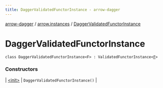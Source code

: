 ```yaml
---
title: DaggerValidatedFunctorInstance - arrow-dagger
---
```


[arrow-dagger](../../index.html) / [arrow.instances](../index.html) / [DaggerValidatedFunctorInstance](./index.html)

# DaggerValidatedFunctorInstance

`class DaggerValidatedFunctorInstance<F> : ValidatedFunctorInstance<`[`F`](index.html#F)`>`

### Constructors

| [&lt;init&gt;](-init-.html) | `DaggerValidatedFunctorInstance()` |

